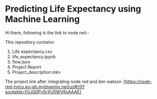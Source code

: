 # Predicting Life Expectancy using Machine Learning
Hi there, following is the link to node red:-

This repository contains:
1. Life expectancy.csv
2. life_expectancy.ipynb
3. flow.json
4. Project Report
5. Project_description.mkv

The project link after integrating node red and ibm watson :[https://node-red-tvtco.eu-gb.mybluemix.net/ui/#!/0?socketid=fOJQ0PvSrXU5WV6sAAAE]
